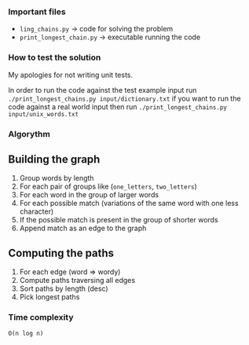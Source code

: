
### Important files

* `ling_chains.py` -> code for solving the problem
* `print_longest_chain.py` -> executable running the code

### How to test the solution

My apologies for not writing unit tests.

In order to run the code against the test example input run `./print_longest_chains.py input/dictionary.txt`
if you want to run the code against a real world input then run `./print_longest_chains.py input/unix_words.txt`

### Algorythm

## Building the graph

1.  Group words by length
2.  For each pair of groups like (`one_letters`, `two_letters`)
3.  For each word in the group of larger words
4.  For each possible match (variations of the same word with one less character)
5.  If the possible match is present in the group of shorter words
6.  Append match as an edge to the graph

## Computing the paths

1.  For each edge (word => wordy)
2.  Compute paths traversing all edges
3.  Sort paths by length (desc)
4.  Pick longest paths

### Time complexity

`O(n log n)`
